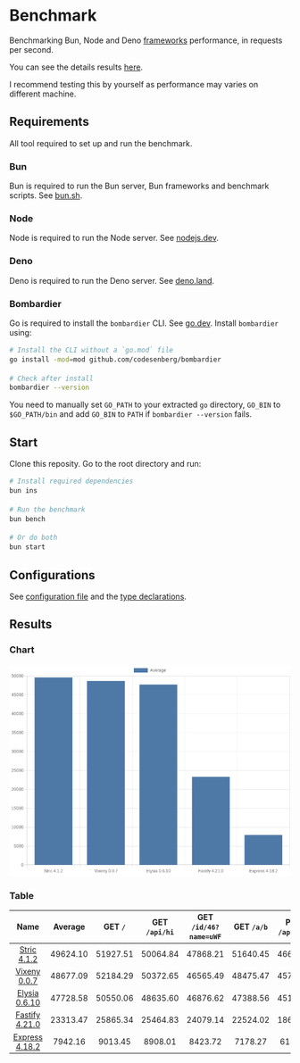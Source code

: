 # Benchmark
Benchmarking Bun, Node and Deno [frameworks](/src) performance, in requests per second.

You can see the details results [here](/results/index.md). 

I recommend testing this by yourself as performance may varies on different machine.

## Requirements
All tool required to set up and run the benchmark.

### Bun
Bun is required to run the Bun server, Bun frameworks and benchmark scripts. See [bun.sh](https://bun.sh).

### Node
Node is required to run the Node server. See [nodejs.dev](https://nodejs.dev).

### Deno
Deno is required to run the Deno server. See [deno.land](https://deno.land).

### Bombardier
Go is required to install the `bombardier` CLI. See [go.dev](https://go.dev).
Install `bombardier` using:
```bash
# Install the CLI without a `go.mod` file
go install -mod=mod github.com/codesenberg/bombardier

# Check after install
bombardier --version
```
You need to manually set `GO_PATH` to your extracted `go` directory, `GO_BIN` to `$GO_PATH/bin` and add `GO_BIN` to `PATH` if `bombardier --version` fails.

## Start
Clone this reposity. Go to the root directory and run:
```bash
# Install required dependencies
bun ins

# Run the benchmark
bun bench

# Or do both
bun start
```

## Configurations
See [configuration file](/config.ts) and the [type declarations](/lib/types.ts). 

## Results

### Chart
![Chart](/results/chart.png)

### Table 


| Name | Average | GET `/` | GET `/api/hi` | GET `/id/46?name=uWF` | GET `/a/b` | POST `/api/json` |
|  :---: | :---: | :---: | :---: | :---: | :---: | :---: |
| [Stric 4.1.2](/results/main/Stric) | 49624.10 | 51927.51 | 50064.84 | 47868.21 | 51640.45 | 46619.50 |
| [Vixeny 0.0.7](/results/main/Vixeny) | 48677.09 | 52184.29 | 50372.65 | 46565.49 | 48475.47 | 45787.55 |
| [Elysia 0.6.10](/results/main/Elysia) | 47728.58 | 50550.06 | 48635.60 | 46876.62 | 47388.56 | 45192.06 |
| [Fastify 4.21.0](/results/main/Fastify) | 23313.47 | 25865.34 | 25464.83 | 24079.14 | 22524.02 | 18634.03 |
| [Express 4.18.2](/results/main/Express) | 7942.16 | 9013.45 | 8908.01 | 8423.72 | 7178.27 | 6187.36 |